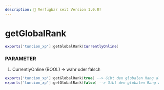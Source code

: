 ```yaml
---
description: 🔧 Verfügbar seit Version 1.0.0!
---
```


# getGlobalRank

```lua title="Export-Syntax"
exports['tuncion_xp']:getGlobalRank(CurrentlyOnline)
```

### PARAMETER

1. CurrentlyOnline <span className="color-blue">(BOOL)</span> <span className="color-orange">-> wahr oder falsch</span>

```lua
exports['tuncion_xp']:getGlobalRank(true) --> Gibt den globalen Rang aller online Spieler zurück
exports['tuncion_xp']:getGlobalRank(false) --> Gibt den globalen Rang aller Spieler zurück
```